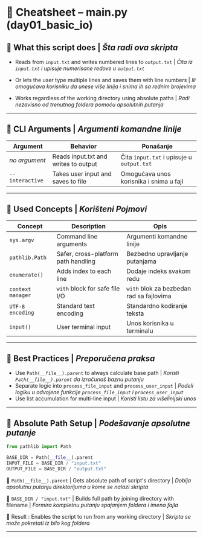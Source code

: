 # 📘 Cheatsheet – main.py (day01_basic_io)

## 🔹 What this script does | _Šta radi ova skripta_

- Reads from `input.txt` and writes numbered lines to `output.txt` | _Čita iz `input.txt` i upisuje numerisane redove u `output.txt`_

- Or lets the user type multiple lines and saves them with line numbers | _Ili omogućava korisniku da unese više linija i snima ih sa rednim brojevima_

- Works regardless of the working directory using absolute paths | _Radi nezavisno od trenutnog foldera pomoću apsolutnih putanja_

---

## 🔹 CLI Arguments | _Argumenti komandne linije_

| Argument        | Behavior                             | Ponašanje                                 |
| --------------- | ------------------------------------ | ----------------------------------------- |
| _no argument_   | Reads input.txt and writes to output | Čita `input.txt` i upisuje u `output.txt` |
| `--interactive` | Takes user input and saves to file   | Omogućava unos korisnika i snima u fajl   |

---

## 🔹 Used Concepts | _Korišteni Pojmovi_

| Concept           | Description                         | Opis                                     |
| ----------------- | ----------------------------------- | ---------------------------------------- |
| `sys.argv`        | Command line arguments              | Argumenti komandne linije                |
| `pathlib.Path`    | Safer, cross-platform path handling | Bezbedno upravljanje putanjama           |
| `enumerate()`     | Adds index to each line             | Dodaje indeks svakom redu                |
| `context manager` | `with` block for safe file I/O      | `with` blok za bezbedan rad sa fajlovima |
| `UTF-8 encoding`  | Standard text encoding              | Standardno kodiranje teksta              |
| `input()`         | User terminal input                 | Unos korisnika u terminalu               |

---

## 🔹 Best Practices | _Preporučena praksa_

- Use `Path(__file__).parent` to always calculate base path | _Koristi `Path(__file__).parent` da izračunaš baznu putanju_
- Separate logic into `process_file_input` and `process_user_input` | _Podeli logiku u odvojene funkcije `process_file_input` i `process_user_input`_
- Use list accumulation for multi-line input | _Koristi listu za višelinijski unos_

---

## 🔹 Absolute Path Setup | _Podešavanje apsolutne putanje_

```python
from pathlib import Path

BASE_DIR = Path(__file__).parent
INPUT_FILE = BASE_DIR / "input.txt"
OUTPUT_FILE = BASE_DIR / "output.txt"
```

🔹 `Path(__file__).parent` | Gets absolute path of script's directory | _Dobija apsolutnu putanju direktorijuma u kome se nalazi skripta_

🔹 `BASE_DIR / "input.txt"` | Builds full path by joining directory with filename | _Formira kompletnu putanju spajanjem foldera i imena fajla_

🔹 Result : Enables the script to run from any working directory | _Skripta se može pokretati iz bilo kog foldera_

---
